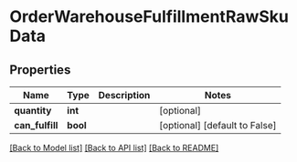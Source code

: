# OrderWarehouseFulfillmentRawSkuData

## Properties
Name | Type | Description | Notes
------------ | ------------- | ------------- | -------------
**quantity** | **int** |  | [optional] 
**can_fulfill** | **bool** |  | [optional] [default to False]

[[Back to Model list]](../README.md#documentation-for-models) [[Back to API list]](../README.md#documentation-for-api-endpoints) [[Back to README]](../README.md)


